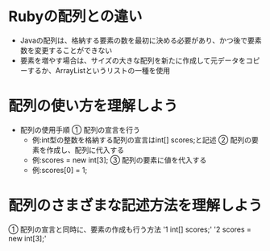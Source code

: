 # Rubyの配列との違い
- Javaの配列は、格納する要素の数を最初に決める必要があり、かつ後で要素数を変更することができない
- 要素を増やす場合は、サイズの大きな配列を新たに作成して元データをコピーするか、ArrayListというリストの一種を使用

# 配列の使い方を理解しよう
- 配列の使用手順
① 配列の宣言を行う
  - 例:int型の整数を格納する配列の宣言はint[] scores;と記述
② 配列の要素を作成し、配列に代入する
  - 例:scores = new int[3];
③ 配列の要素に値を代入する
  - 例:scores[0] = 1;
 
# 配列のさまざまな記述方法を理解しよう
① 配列の宣言と同時に、要素の作成も行う方法
'1 int[] scores;'
'2 scores = new int[3];'

